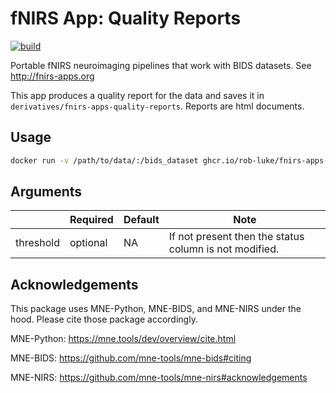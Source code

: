 # fNIRS App: Quality Reports

[![build](https://github.com/rob-luke/fnirs-apps-quality-reports/actions/workflows/ghregistry.yml/badge.svg)](https://github.com/rob-luke/fnirs-apps-quality-reports/actions/workflows/ghregistry.yml)

Portable fNIRS neuroimaging pipelines that work with BIDS datasets. See http://fnirs-apps.org

This app produces a quality report for the data and saves it in `derivatives/fnirs-apps-quality-reports`.
Reports are html documents.

## Usage

```bash
docker run -v /path/to/data/:/bids_dataset ghcr.io/rob-luke/fnirs-apps-quality-reports/app
```


## Arguments

|            | Required | Default | Note                                                   |
|------------|----------|---------|--------------------------------------------------------|
| threshold  | optional | NA      | If not present then the status column is not modified. |



Acknowledgements
----------------

This package uses MNE-Python, MNE-BIDS, and MNE-NIRS under the hood. Please cite those package accordingly.

MNE-Python: https://mne.tools/dev/overview/cite.html

MNE-BIDS: https://github.com/mne-tools/mne-bids#citing

MNE-NIRS: https://github.com/mne-tools/mne-nirs#acknowledgements
